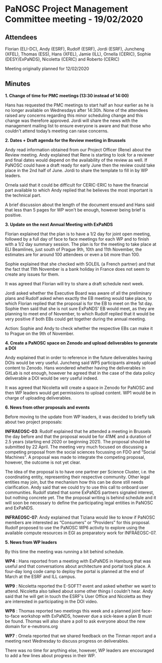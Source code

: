 ﻿PaNOSC Project Management Committee meeting - 19/02/2020
========================================================


Attendees
-------
Florian (ELI-DC), Andy (ESRF), Rudolf (ESRF), Jordi (ESRF), Juncheng (XFEL), Thomas (ESS), Hans (XFEL), Jamie (ILL), Ornella (CERIC), Sophie (DESY/ExPaNDS), Nicoletta (CERIC) and Roberto (CERIC)

Meeting originally planned for 12/02/2020

Minutes
-------	

**1. Change of time for PMC meetings (13:30 instead of 14:00)** 

Hans has requested the PMC meetings to start half an hour earlier as he is no longer available on Wednesdays after 14:30h. None of the attendees raised any concerns regarding this minor scheduling change and this change was therefore approved. Jordi will share the news with the management mailing list to ensure everyone is aware and that those who couldn't attend today’s meeting can raise concerns.


**2. Dates + Draft agenda for the Review meeting in Brussels** 

Andy read information obtained from our Project Officer (Rene) about the Review meeting. Andy explained that Rene is starting to look for a reviewer and final dates would depend on the availability of the review as well. If PaNOSC could have a draft ready for early June then the review could take place in the 2nd half of June. Jordi to share the template to fill in by WP leaders.

Ornela said that it could be difficult for CERIC-ERIC to have the financial part available to which Andy replied that he believes the most important is the technical part.

A brief discussion about the length of the document ensued and Hans said that less than 5 pages for WP won't be enough, however being brief is positive.

**3. Update on the next Annual Meeting with ExPaNDS**

Florian explained that the plan is to have a 1/2 day for joint open meeting, followed by a full day of face to face meetings for each WP and to finish with a 1/2 day summary session. The plan is for the meeting to take place at ELI Beamlines, just south of Prague 9th, 10th and 11th November, the estimates are for around 100 attendees or even a bit more than 100.

Sophie explained that she checked with SOLEIL (a French partner) and that the fact that 11th November is a bank holiday in France does not seem to create any issues for them.

It was agreed that Florian will try to share a draft schedule next week.

Jordi asked whether the Executive Board was aware of all the preliminary plans and Rudolf asked when exactly the EB meeting would take place, to which Florian replied that the proposal is for the EB to meet on the 1st day. Sophie then said that she is not sure ExPaNDS' EB would meet, as they are planning to meet end of November, to which Rudolf replied that it would be very positive if both EBs could get together during the annual meeting.

Action: Sophie and Andy to check whether the respective EBs can make it to Prague on the 9th of November. 

**4. Create a PaNOSC space on Zenodo and upload deliverables to generate a DOI**

Andy explained that in order to reference in the future deliverables having DOIs would be very useful. Juncheng said WP5 participants already upload content to Zenodo. Hans wondered whether having the deliverables in GitLab is not enough, however he agreed that in the case of the data policy deliverable a DOI would be very useful indeed.

It was agreed that Nicoletta will create a space in Zenodo for PaNOSC and then WP leaders would get permissions to upload content. WP1 would be in charge of uploading deliverables.

**6. News from other proposals and events**

Before moving to the update from WP leaders, it was decided to briefly talk about two project proposals:

**INFRAEOSC-03**: Rudolf explained that he attended a meeting in Brussels the day before and that the proposal would be for 41M€ and a duration of 2.5 years (starting end 2020 or beginning 2021). The proposal should be submitted by 22 April. The meeting very much focused on discussing a competing proposal from the social sciences focussing on FDO and “Social Machines”.  A proposal was made to integrate the competing proposal, however, the outcome is not yet clear. 

The idea of the proposal is to have one partner per Science Cluster, i.e. the coordinating entity, representing their respective community.  Other legal entities may join, but the mechanism how this can be done still needs clarification.
Andy said that we could try to use this call to onboard user communities. Rudolf stated that some ExPaNDS partners signaled interest, but nothing concrete yet. The the proposal writing is behind schedule and it will soon be necessary to define the participating legal entities in PaNOSC and ExPaNDS. 

**INFRAEOSC-07**: Andy explained that Tiziana would like to know if PaNOSC members are interested as “Consumers” or “Providers” for this proposal. Rudolf proposed to use the PaNOSC WP6 activity to explore using the available compute resources in EGI as preparatory work for INFRAEOSC-07. 


**5. News from WP leaders**

By this time the meeting was running a bit behind schedule.

**WP4** : Hans reported from a meeting with ExPaNDS in Hamburg that was useful and that conversations about architecture and portal took place. A four-day long code camp to deploy the portal is planned at the end of March at the ESRF and ILL campus.

**WP9** : Nicoletta reported the E-SOFT? event and asked whether we want to attend.
Nicoletta also talked about some other things I couldn't hear.
Andy said that he will get in touch the ESRF's User Office and Nicoletta as they are interested in participating in the DOI video.

**WP8** : Thomas reported two meetings this week and a planned joint face-to-face workshop with ExPaNDS, however due a sick-leave a plan B must be found. 
Thomas will also share a poll to ask everyone about the new domain for e-neutrons.org

**WP7** : Ornela reported that we shared feedback on the Tinman report and a meeting next Wednesday to discuss progress on deliverables.

There was no time for anything else, however, WP leaders are encouraged to add a few lines about progress in their WP.









